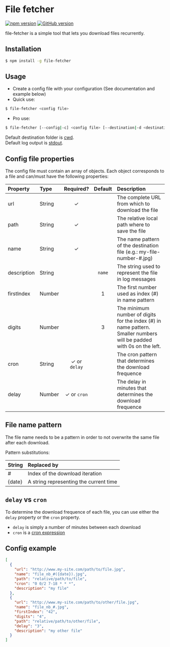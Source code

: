 File fetcher
============

[![npm version](https://badge.fury.io/js/file-fetcher.svg)](https://badge.fury.io/js/file-fetcher)
[![GitHub version](https://badge.fury.io/gh/pdonias%2Ffile-fetcher.svg)](https://badge.fury.io/gh/pdonias%2Ffile-fetcher)

file-fetcher is a simple tool that lets you download files recurrently.

## Installation

```sh
$ npm install -g file-fetcher
```

## Usage

- Create a config file with your configuration (See documentation and example below)
- Quick use:

```sh
$ file-fetcher <config file>
```

- Pro use:

```sh
$ file-fetcher [--config|-c] <config file> [--destination|-d <destination folder>] [--log|-l <log file>]
```

Default destination folder is [cwd](https://en.wikipedia.org/wiki/Working_directory).
<br />
Default log output is [stdout](https://en.wikipedia.org/wiki/Standard_streams#Standard_output_.28stdout.29).

## Config file properties

The config file must contain an array of objects.
Each object corresponds to a file and can/must have the following properties:

| Property | Type | Required? | Default | Description |
|:---|:---|:---:|:---:|:---|
| url | String | ✓ |  | The complete URL from which to download the file |
| path | String | ✓ |  | The relative local path where to save the file |
| name | String | ✓ |  | The name pattern of the destination file (e.g.: my-file-number-#.jpg) |
| description | String |  | `name` | The string used to represent the file in log messages |
| firstIndex | Number |  | 1 | The first number used as index (#) in name pattern |
| digits | Number |  | 3 | The minimum number of digits for the index (#) in name pattern. Smaller numbers will be padded with 0s on the left. |
| cron | String | ✓ or `delay` |  | The cron pattern that determines the download frequence |
| delay | Number | ✓ or `cron` |  | The delay in minutes that determines the download frequence |

## File name pattern

The file name needs to be a pattern in order to not overwrite the same file after each download.

Pattern substitutions:

| String | Replaced by |
|:---|:---|
| # | Index of the download iteration |
| {date} | A string representing the current time |

## `delay` vs `cron`

To determine the download frequence of each file, you can use either the `delay` property or the `cron` property.
- `delay` is simply a number of minutes between each download
- `cron` is a [cron expression](https://en.wikipedia.org/wiki/Cron)

## Config example

```json
[
  {
    "url": "http://www.my-site.com/path/to/file.jpg",
    "name": "file_nb_#({date}).jpg",
    "path": "relative/path/to/file",
    "cron": "0 0/2 7-18 * * *",
    "description": "my file"
  },
  {
    "url": "http://www.my-site.com/path/to/other/file.jpg",
    "name": "file_nb_#.jpg",
    "firstIndex": "42",
    "digits": "4",
    "path": "relative/path/to/other/file",
    "delay": "3",
    "description": "my other file"
  }
]
```
